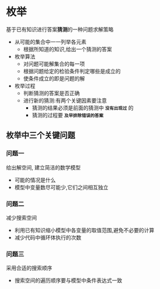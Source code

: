 # 枚举

基于已有知识进行答案**猜测**的一种问题求解策略

- 从可能的集合中一一列举各元素
  - 根据所知道的知识,给出一个猜测的答案
- 枚举算法
  - 对问题可能解集合的每一项
  - 根据问题给定的检验条件判定哪些是成立的
  - 使条件成立的即是问题的解
- 枚举过程
  - 判断猜测的答案是否正确
  - 进行新的猜测:有两个关键因素要注意
    - 猜测的结果必须是前面的猜测中 **`没有出现过`** 的
    - 猜测的过程要 **`及早排除错误的答案`**

## 枚举中三个关键问题
### 问题一
给出解空间, 建立简洁的数学模型
  - 可能的情况是什么
  - 模型中变量数尽可能少,它们之间相互独立
### 问题二
减少搜索空间
  - 利用已有知识缩小模型中各变量的取值范围,避免不必要的计算
  - 减少代码中循环体执行的次数
### 问题三
采用合适的搜索顺序
  - 搜索空间的遍历顺序要与模型中条件表达式一致

